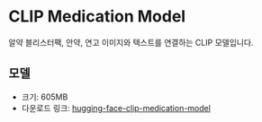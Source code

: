 # CLIP Medication Model
알약 블리스터팩, 안약, 연고 이미지와 텍스트를 연결하는 CLIP 모델입니다.

## 모델
- 크기: 605MB
- 다운로드 링크: [hugging-face-clip-medication-model](https://huggingface.co/lolry/clip-medication-model)
